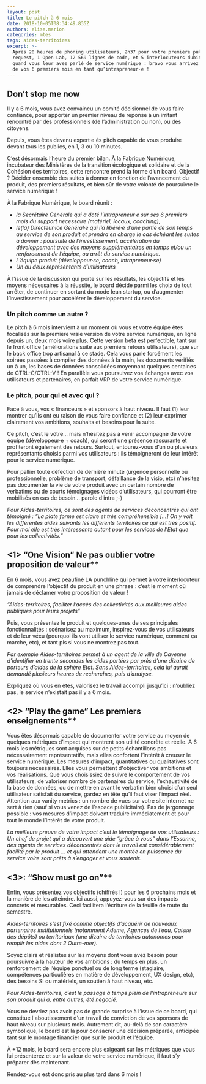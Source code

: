 ```yaml
---
layout: post
title: Le pitch à 6 mois
date: 2018-10-05T08:34:49.835Z
authors: elise.marion
categories: mtes
tags: aides-territoires
excerpt: >-
  Après 20 heures de phoning utilisateurs, 2h37 pour votre première pull
  request, 1 Open Lab, 12 569 lignes de code, et 5 interlocuteurs dubitatifs
  quand vous leur avez parlé de service numérique : bravo vous arrivez au bout
  de vos 6 premiers mois en tant qu’intrapreneur·e !
---
```

## Don’t stop me now

Il y a 6 mois, vous avez convaincu un comité décisionnel de vous faire confiance, pour apporter un premier niveau de réponse à un irritant rencontré par des professionnels (de l’administration ou non), ou des citoyens.

Depuis, vous êtes devenu expert·e ès pitch capable de vous produire devant tous les publics, en 1, 3 ou 10 minutes. 

C’est désormais l’heure du premier bilan.
À la Fabrique Numérique, incubateur des Ministères de la transition écologique et solidaire et de la Cohésion des territoires, cette rencontre prend la forme d’un board.
Objectif ? Décider ensemble des suites à donner en fonction de l’avancement du produit, des premiers résultats, et bien sûr de votre volonté de poursuivre le service numérique !

À la Fabrique Numérique, le board réunit :
+ *la Secrétaire Générale qui a doté l’intrapreneur·e sur ses 6 premiers mois du support nécessaire (matériel, locaux, coaching)*, 
+ *le(la) Directeur·ice Général·e qui l’a libéré·e d’une partie de son temps au service de son produit et prendra en charge le cas échéant les suites à donner : poursuite de l’investissement, accélération du développement avec des moyens supplémentaires en temps et/ou un renforcement de l’équipe, ou arrêt du service numérique.* 
+ *L’équipe produit (développeur·se, coach, intrapreneur·se)*
+ *Un ou deux représentants d’utilisateurs* 

À l’issue de la discussion qui porte sur les résultats, les objectifs et les moyens nécessaires à la réussite, le board décide parmi les choix de tout arrêter, de continuer en sortant du mode lean startup, ou d’augmenter l’investissement pour accélérer le développement du service.

### Un pitch comme un autre ?

Le pitch à 6 mois intervient à un moment où vous et votre équipe êtes focalisés sur la première vraie version de votre service numérique, en ligne depuis un, deux mois voire plus. Cette version beta est perfectible, tant sur le front office (améliorations suite aux premiers retours utilisateurs), que sur le back office trop artisanal à ce stade. Cela vous parle forcément les soirées passées à compiler des données à la main, les documents vérifiés un à un, les bases de données consolidées moyennant quelques centaines de CTRL-C/CTRL-V ! 
En parallèle vous poursuivez vos échanges avec vos utilisateurs et partenaires, en parfait VRP de votre service numérique. 

### Le pitch, pour qui et avec qui ?

Face à vous, vos « financeurs » et sponsors à haut niveau. 
Il faut (1) leur montrer qu’ils ont eu raison de vous faire confiance et (2) leur exprimer clairement vos ambitions, souhaits et besoins pour la suite. 

Ce pitch, c’est le vôtre… mais n’hésitez pas à venir accompagné de votre équipe (développeur·e + coach), qui seront une présence rassurante et profiteront également des retours.
Surtout, entourez-vous d’un ou plusieurs représentants choisis parmi vos utilisateurs : ils témoigneront de leur intérêt pour le service numérique.

Pour pallier toute défection de dernière minute (urgence personnelle ou professionnelle, problème de transport, défaillance de la visio, etc) n’hésitez pas documenter la vie de votre produit avec un certain nombre de verbatims ou de courts témoignages vidéos d’utilisateurs, qui pourront être mobilisés en cas de besoin… parole d’intra ;-)

*Pour Aides-territoires, ce sont des agents de services déconcentrés qui ont témoigné : “La plate forme est claire et très compréhensible [...] On y voit les différentes aides suivants les différents territoires ce qui est très positif. Pour moi elle est très intéressante autant pour les services de l'Etat que pour les collectivités.”* 
 
## <1> “One Vision”  Ne pas oublier votre proposition de valeur** 

En 6 mois, vous avez peaufiné LA punchline qui permet à votre interlocuteur de comprendre l’objectif du produit en une phrase : c’est le moment où jamais de déclamer votre proposition de valeur !

*“Aides-territoires, faciliter l’accès des collectivités aux meilleures aides publiques pour leurs projets”*

Puis, vous présentez le produit et quelques-unes de ses principales fonctionnalités : scénarisez au maximum, inspirez-vous de vos utilisateurs et de leur vécu (pourquoi ils vont utiliser le service numérique, comment ça marche, etc), et tant pis si vous ne montrez pas tout.

*Par exemple Aides-territoires permet à un agent de la ville de Cayenne d’identifier en trente secondes les aides portées par près d’une dizaine de porteurs d’aides de la sphère Etat. Sans Aides-territoires, cela lui aurait demandé plusieurs heures de recherches, puis d’analyse.* 

Expliquez où vous en êtes, valorisez le travail accompli jusqu’ici : n’oubliez pas, le service n’existait pas il y a 6 mois. 

## <2> “Play the game”  Les premiers enseignements**

Vous êtes désormais capable de documenter votre service au moyen de quelques métriques d’impact qui montrent son utilité concrète et réelle.
A 6 mois les métriques sont acquises sur de petits échantillons pas nécessairement représentatifs, mais elles confortent l’intérêt à creuser le service numérique.
Les mesures d’impact, quantitatives ou qualitatives sont toujours nécessaires. Elles vous permettent d'objectiver vos ambitions et vos réalisations. 
Que vous choisissiez de suivre le comportement de vos utilisateurs, de valoriser nombre de partenaires du service, l’exhaustivité de la base de données, ou de mettre en avant le verbatim bien choisi d’un seul utilisateur satisfait du service, gardez en tête qu’il faut viser l’impact réel.  
Attention aux vanity metrics : un nombre de vues sur votre site internet ne sert à rien (sauf si vous venez de l’espace publicitaire).
Pas de jargonnage possible : vos mesures d’impact doivent traduire immédiatement et pour tout le monde l’intérêt de votre produit.

*La meilleure preuve de votre impact c’est le témoignage de vos utilisateurs : Un chef de projet qui a découvert une aide “grâce à vous” dans l’Essonne, des agents de services déconcentrés dont le travail est considérablement facilité par le produit … et qui attendent une montée en puissance du service voire sont prêts à s’engager et vous soutenir.*


## <3>: “Show must go on”**

Enfin, vous présentez vos objectifs (chiffrés !) pour les 6 prochains mois et la manière de les atteindre. Ici aussi, appuyez-vous sur des impacts concrets et mesurables. Ceci facilitera l’écriture de la feuille de route du semestre.

*Aides-territoires s’est fixé comme objectifs d’acquérir de nouveaux partenaires institutionnels (notamment Ademe, Agences de l’eau, Caisse des dépôts) ou territoriaux (une dizaine de territoires autonomes pour remplir les aides dont 2 Outre-mer).*

Soyez clairs et réalistes sur les moyens dont vous avez besoin pour poursuivre à la hauteur de vos ambitions : du temps en plus, un renforcement de l’équipe ponctuel ou de long terme (stagiaire, compétences particulières en matière de développement, UX design, etc), des besoins SI ou matériels, un soutien à haut niveau, etc.

*Pour Aides-territoires, c’est le passage à temps plein de l’intrapreneure sur son produit qui a, entre autres, été négocié.* 

Vous ne devriez pas avoir pas de grande surprise à l’issue de ce board, qui constitue l'aboutissement d'un travail de conviction de vos sponsors de haut niveau sur plusieurs mois. Autrement dit, au-delà de son caractère symbolique, le board est là pour consacrer une  décision préparée, anticipée tant sur le montage financier que sur le produit et l’équipe. 

À +12 mois, le board sera encore plus exigeant sur les métriques que vous lui présenterez et sur la valeur de votre service numérique, il faut s’y préparer dès maintenant.

Rendez-vous est donc pris au plus tard dans 6 mois !
